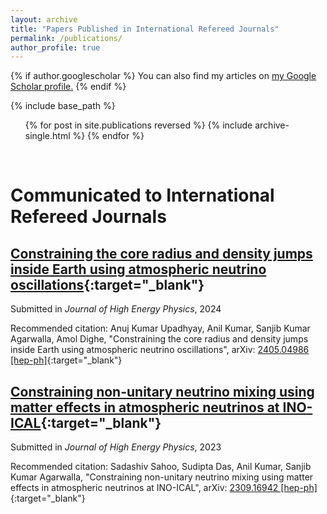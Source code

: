 ```yaml
---
layout: archive
title: "Papers Published in International Refereed Journals"
permalink: /publications/
author_profile: true
---
```


{% if author.googlescholar %}
  You can also find my articles on <u><a href="{{author.googlescholar}}">my Google Scholar profile</a>.</u>
{% endif %}

{% include base_path %}

<ol>{% for post in site.publications reversed %}
  {% include archive-single.html %}
{% endfor %}</ol>

<br> 

# Communicated to International Refereed Journals

## [Constraining the core radius and density jumps inside Earth using atmospheric neutrino oscillations](https://arxiv.org/abs/2405.04986){:target="_blank"}

Submitted in *Journal of High Energy Physics*, 2024

Recommended citation: Anuj Kumar Upadhyay, Anil Kumar, Sanjib Kumar Agarwalla, Amol Dighe, "Constraining the core radius and density jumps inside Earth using atmospheric neutrino oscillations", arXiv: [2405.04986 [hep-ph]](https://arxiv.org/abs/2405.04986){:target="_blank"}

## [Constraining non-unitary neutrino mixing using matter effects in atmospheric neutrinos at INO-ICAL](https://arxiv.org/abs/2309.16942){:target="_blank"}

Submitted in *Journal of High Energy Physics*, 2023

Recommended citation: Sadashiv Sahoo, Sudipta Das, Anil Kumar, Sanjib Kumar Agarwalla, "Constraining non-unitary neutrino mixing using matter effects in atmospheric neutrinos at INO-ICAL", arXiv: [2309.16942 [hep-ph]](https://arxiv.org/abs/2309.16942){:target="_blank"}